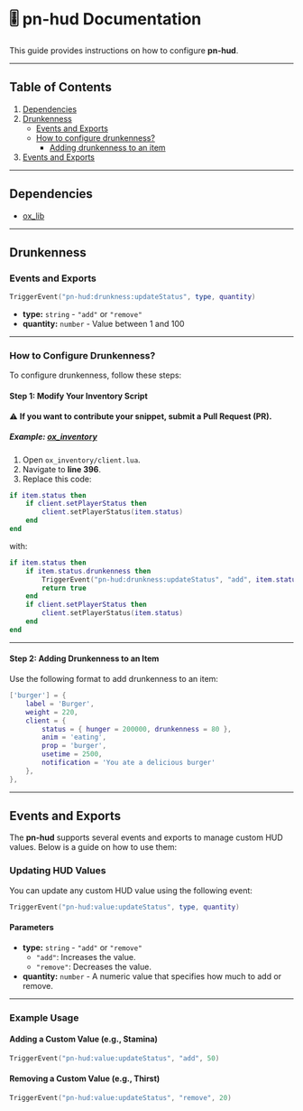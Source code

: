 # 🎚 pn-hud Documentation

This guide provides instructions on how to configure **pn-hud**.

---

## Table of Contents

1. [Dependencies](#dependencies)
2. [Drunkenness](#drunkenness)
   - [Events and Exports](#events-and-exports)
   - [How to configure drunkenness?](#how-to-configure-drunkenness)
      - [Adding drunkenness to an item](#adding-drunkenness-to-an-item)
3. [Events and Exports](#events-and-exports)

---

## Dependencies

- [ox_lib](https://github.com/overextended/ox_lib)

---

## Drunkenness

### Events and Exports

```lua
TriggerEvent("pn-hud:drunkness:updateStatus", type, quantity)
```

- **type:** `string` - `"add"` or `"remove"`
- **quantity:** `number` - Value between 1 and 100

---

### How to Configure Drunkenness?

To configure drunkenness, follow these steps:

#### Step 1: Modify Your Inventory Script
⚠ **If you want to contribute your snippet, submit a Pull Request (PR).**

##### Example: [ox_inventory](https://github.com/overextended/ox_inventory)

1. Open `ox_inventory/client.lua`.
2. Navigate to **line 396**.
3. Replace this code:

```lua
if item.status then
    if client.setPlayerStatus then
        client.setPlayerStatus(item.status)
    end
end
```

with:

```lua
if item.status then
    if item.status.drunkenness then 
        TriggerEvent("pn-hud:drunkness:updateStatus", "add", item.status.drunkenness)
        return true
    end
    if client.setPlayerStatus then
        client.setPlayerStatus(item.status)
    end
end
```

---

#### Step 2: Adding Drunkenness to an Item

Use the following format to add drunkenness to an item:

```lua
['burger'] = {
    label = 'Burger',
    weight = 220,
    client = {
        status = { hunger = 200000, drunkenness = 80 },
        anim = 'eating',
        prop = 'burger',
        usetime = 2500,
        notification = 'You ate a delicious burger'
    },
},
```

---

## Events and Exports

The **pn-hud** supports several events and exports to manage custom HUD values. Below is a guide on how to use them:

### Updating HUD Values

You can update any custom HUD value using the following event:

```lua
TriggerEvent("pn-hud:value:updateStatus", type, quantity)
```

#### Parameters

- **type:** `string` - `"add"` or `"remove"`
   - `"add"`: Increases the value.
   - `"remove"`: Decreases the value.
- **quantity:** `number` - A numeric value that specifies how much to add or remove.

---

### Example Usage

#### Adding a Custom Value (e.g., Stamina)
```lua
TriggerEvent("pn-hud:value:updateStatus", "add", 50)
```

#### Removing a Custom Value (e.g., Thirst)
```lua
TriggerEvent("pn-hud:value:updateStatus", "remove", 20)
```
